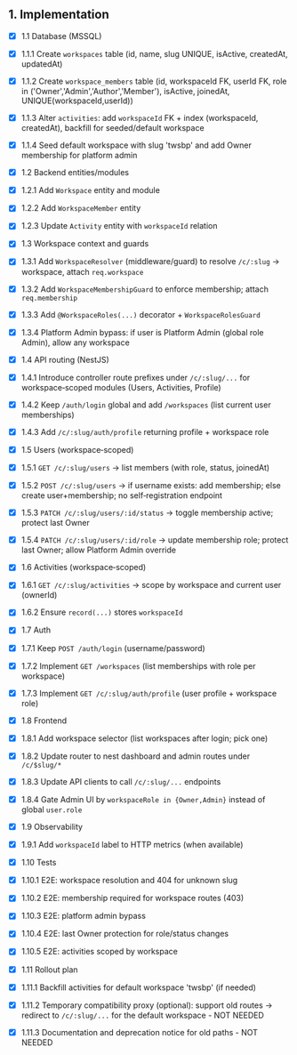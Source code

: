## 1. Implementation

- [x] 1.1 Database (MSSQL)
- [x] 1.1.1 Create `workspaces` table (id, name, slug UNIQUE, isActive, createdAt, updatedAt)
- [x] 1.1.2 Create `workspace_members` table (id, workspaceId FK, userId FK, role in ('Owner','Admin','Author','Member'), isActive, joinedAt, UNIQUE(workspaceId,userId))
- [x] 1.1.3 Alter `activities`: add `workspaceId` FK + index (workspaceId, createdAt), backfill for seeded/default workspace
- [x] 1.1.4 Seed default workspace with slug 'twsbp' and add Owner membership for platform admin

- [x] 1.2 Backend entities/modules
- [x] 1.2.1 Add `Workspace` entity and module
- [x] 1.2.2 Add `WorkspaceMember` entity
- [x] 1.2.3 Update `Activity` entity with `workspaceId` relation

- [x] 1.3 Workspace context and guards
- [x] 1.3.1 Add `WorkspaceResolver` (middleware/guard) to resolve `/c/:slug` → workspace, attach `req.workspace`
- [x] 1.3.2 Add `WorkspaceMembershipGuard` to enforce membership; attach `req.membership`
- [x] 1.3.3 Add `@WorkspaceRoles(...)` decorator + `WorkspaceRolesGuard`
- [x] 1.3.4 Platform Admin bypass: if user is Platform Admin (global role Admin), allow any workspace

- [x] 1.4 API routing (NestJS)
- [x] 1.4.1 Introduce controller route prefixes under `/c/:slug/...` for workspace‑scoped modules (Users, Activities, Profile)
- [x] 1.4.2 Keep `/auth/login` global and add `/workspaces` (list current user memberships)
- [x] 1.4.3 Add `/c/:slug/auth/profile` returning profile + workspace role

- [x] 1.5 Users (workspace‑scoped)
- [x] 1.5.1 `GET /c/:slug/users` → list members (with role, status, joinedAt)
- [x] 1.5.2 `POST /c/:slug/users` → if username exists: add membership; else create user+membership; no self‑registration endpoint
- [x] 1.5.3 `PATCH /c/:slug/users/:id/status` → toggle membership active; protect last Owner
- [x] 1.5.4 `PATCH /c/:slug/users/:id/role` → update membership role; protect last Owner; allow Platform Admin override

- [x] 1.6 Activities (workspace‑scoped)
- [x] 1.6.1 `GET /c/:slug/activities` → scope by workspace and current user (ownerId)
- [x] 1.6.2 Ensure `record(...)` stores `workspaceId`

- [x] 1.7 Auth
- [x] 1.7.1 Keep `POST /auth/login` (username/password)
- [x] 1.7.2 Implement `GET /workspaces` (list memberships with role per workspace)
- [x] 1.7.3 Implement `GET /c/:slug/auth/profile` (user profile + workspace role)

- [x] 1.8 Frontend
- [x] 1.8.1 Add workspace selector (list workspaces after login; pick one)
- [x] 1.8.2 Update router to nest dashboard and admin routes under `/c/$slug/*`
- [x] 1.8.3 Update API clients to call `/c/:slug/...` endpoints
- [x] 1.8.4 Gate Admin UI by `workspaceRole in {Owner,Admin}` instead of global `user.role`

- [x] 1.9 Observability
- [x] 1.9.1 Add `workspaceId` label to HTTP metrics (when available)

- [x] 1.10 Tests
- [x] 1.10.1 E2E: workspace resolution and 404 for unknown slug
- [x] 1.10.2 E2E: membership required for workspace routes (403)
- [x] 1.10.3 E2E: platform admin bypass
- [x] 1.10.4 E2E: last Owner protection for role/status changes
- [x] 1.10.5 E2E: activities scoped by workspace

- [x] 1.11 Rollout plan
- [x] 1.11.1 Backfill activities for default workspace 'twsbp' (if needed)
- [x] 1.11.2 Temporary compatibility proxy (optional): support old routes → redirect to `/c/:slug/...` for the default workspace - NOT NEEDED
- [x] 1.11.3 Documentation and deprecation notice for old paths - NOT NEEDED
